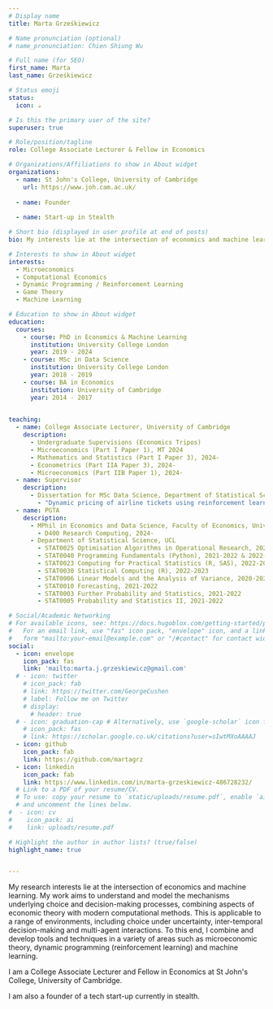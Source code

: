 ```yaml
---
# Display name
title: Marta Grześkiewicz

# Name pronunciation (optional)
# name_pronunciation: Chien Shiung Wu

# Full name (for SEO)
first_name: Marta
last_name: Grześkiewicz

# Status emoji
status:
  icon: ☕️

# Is this the primary user of the site?
superuser: true

# Role/position/tagline
role: College Associate Lecturer & Fellow in Economics

# Organizations/Affiliations to show in About widget
organizations:
  - name: St John's College, University of Cambridge
    url: https://www.joh.cam.ac.uk/
  
  - name: Founder
    
  - name: Start-up in Stealth 

# Short bio (displayed in user profile at end of posts)
bio: My interests lie at the intersection of economics and machine learning. My work aims to understand and model the underlying mechanisms of choice and decision-making behaviour, accounting for dynamic settings, across a range of environments. 

# Interests to show in About widget
interests:
  - Microeconomics
  - Computational Economics
  - Dynamic Programming / Reinforcement Learning
  - Game Theory
  - Machine Learning

# Education to show in About widget
education:
  courses:
    - course: PhD in Economics & Machine Learning
      institution: University College London
      year: 2019 - 2024
    - course: MSc in Data Science
      institution: University College London
      year: 2018 - 2019
    - course: BA in Economics
      institution: University of Cambridge
      year: 2014 - 2017
      

teaching: 
  - name: College Associate Lecturer, University of Cambridge
    description: 
      - Undergraduate Supervisions (Economics Tripos)
      - Microeconomics (Part I Paper 1), MT 2024
      - Mathematics and Statistics (Part I Paper 3), 2024-
      - Econometrics (Part IIA Paper 3), 2024-
      - Microeconomics (Part IIB Paper 1), 2024-
  - name: Supervisor
    description: 
      - Dissertation for MSc Data Science, Department of Statistical Science, UCL, 2023-2024 
        - "Dynamic pricing of airline tickets using reinforcement learning"
  - name: PGTA
    description: 
      - MPhil in Economics and Data Science, Faculty of Economics, University of Cambridge
        - D400 Research Computing, 2024-
      - Department of Statistical Science, UCL
        - STAT0025 Optimisation Algorithms in Operational Research, 2022-2023
        - STAT0040 Programming Fundamentals (Python), 2021-2022 & 2022-2023
        - STAT0023 Computing for Practical Statistics (R, SAS), 2022-2023
        - STAT0030 Statistical Computing (R), 2022-2023 
        - STAT0006 Linear Models and the Analysis of Variance, 2020-2021 & 2022-2023
        - STAT0010 Forecasting, 2021-2022
        - STAT0003 Further Probability and Statistics, 2021-2022
        - STAT0005 Probability and Statistics II, 2021-2022

# Social/Academic Networking
# For available icons, see: https://docs.hugoblox.com/getting-started/page-builder/#icons
#   For an email link, use "fas" icon pack, "envelope" icon, and a link in the
#   form "mailto:your-email@example.com" or "/#contact" for contact widget.
social:
  - icon: envelope
    icon_pack: fas
    link: 'mailto:marta.j.grzeskiewicz@gmail.com'
  # - icon: twitter
    # icon_pack: fab
    # link: https://twitter.com/GeorgeCushen
    # label: Follow me on Twitter
    # display:
      # header: true
  # - icon: graduation-cap # Alternatively, use `google-scholar` icon from `ai` icon pack
    # icon_pack: fas
    # link: https://scholar.google.co.uk/citations?user=sIwtMXoAAAAJ
  - icon: github
    icon_pack: fab
    link: https://github.com/martagrz
  - icon: linkedin
    icon_pack: fab
    link: https://www.linkedin.com/in/marta-grzeskiewicz-486728232/
  # Link to a PDF of your resume/CV.
  # To use: copy your resume to `static/uploads/resume.pdf`, enable `ai` icons in `params.yaml`,
  # and uncomment the lines below.
#  - icon: cv
#    icon_pack: ai
#    link: uploads/resume.pdf

# Highlight the author in author lists? (true/false)
highlight_name: true


---
```


My research interests lie at the intersection of economics and machine learning. My work aims to understand and model 
the mechanisms underlying choice and decision-making processes, combining aspects of economic theory with modern 
computational methods. This is applicable to a range of environments, including choice under uncertainty, 
inter-temporal decision-making and multi-agent interactions. To this end, I combine and develop tools and 
techniques in a variety of areas such as microeconomic theory, dynamic programming (reinforcement learning) and 
machine learning.

I am a College Associate Lecturer and Fellow in Economics at St John's College, University of Cambridge.

I am also a founder of a tech start-up currently in stealth.
 


